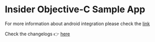 # Insider Objective-C Sample App
For more information about android integration please check the [link](https://academy.useinsider.com/docs/ios-integration)

Check the changelogs 👉 [here](https://academy.useinsider.com/docs/ios-sdk-changelog)
